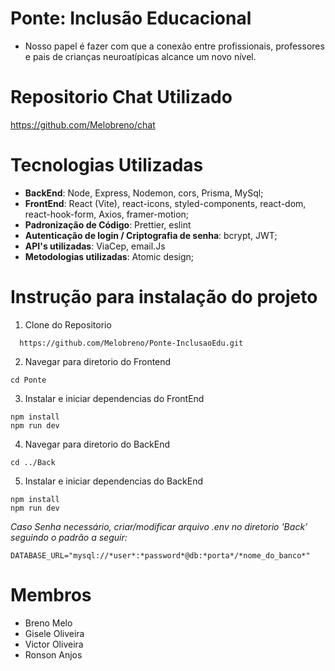 # Ponte: Inclusão Educacional 
- Nosso papel é fazer com que a conexão entre profissionais, professores e pais de crianças neuroatípicas alcance um novo nível.
# Repositorio Chat Utilizado 
https://github.com/Melobreno/chat

# Tecnologias Utilizadas

- **BackEnd**: Node, Express, Nodemon, cors, Prisma, MySql;
- **FrontEnd**: React (Vite), react-icons, styled-components, react-dom, react-hook-form, Axios, framer-motion;
- **Padronização de Código**: Prettier, eslint
- **Autenticação de login / Criptografia de senha**: bcrypt, JWT;
- **API's utilizadas**: ViaCep, email.Js
- **Metodologias utilizadas**: Atomic design;


# Instrução para instalação do projeto

1. Clone do Repositorio 

```
  https://github.com/Melobreno/Ponte-InclusaoEdu.git
```
2. Navegar para diretorio do Frontend
```
cd Ponte
```

3. Instalar e iniciar dependencias do FrontEnd
```
npm install
npm run dev
```

4. Navegar para diretorio do BackEnd
```
cd ../Back
```

5. Instalar e iniciar dependencias do BackEnd
```
npm install
npm run dev
```

*Caso Senha necessário, criar/modificar arquivo .env no diretorio 'Back' seguindo o padrão a seguir:*

```
DATABASE_URL="mysql://*user*:*password*@db:*porta*/*nome_do_banco*"
```

# Membros
- Breno Melo
- Gisele Oliveira 
- Victor Oliveira
- Ronson Anjos
